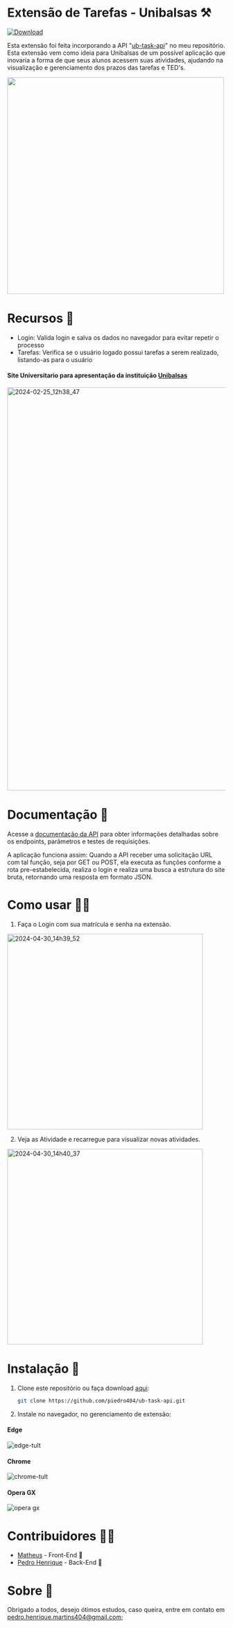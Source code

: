 # Extensão de Tarefas - Unibalsas ⚒️

[![Download](https://img.shields.io/badge/Download-Latest%20Version-blue)](https://github.com/piedro404/ub-task-extension/archive/refs/heads/main.zip)

Esta extensão foi feita incorporando a API "[ub-task-api](https://github.com/piedro404/ub-task-api/tree/main)" no meu repositório. Esta extensão vem como ideia para Unibalsas de um possível aplicação que inovaria a forma de que seus alunos acessem suas atividades, ajudando na visualização e gerenciamento dos prazos das tarefas e TED's.

<img src="https://github.com/piedro404/ub-task-extension/assets/88720549/40ca4036-bb5b-4c95-b1fc-185c6c3bee54" width="500">

# Recursos 🔨
- Login: Valida login e salva os dados no navegador para evitar repetir o processo
- Tarefas: Verifica se o usuário logado possui tarefas a serem realizado, listando-as para o usuário

#### Site Universitario para apresentação da instituição [Unibalsas](https://www.unibalsas.edu.br/)
<img width="930" alt="2024-02-25_12h38_47" src="https://github.com/piedro404/ub-task-extension/assets/88720549/883d0670-c444-41ad-a669-3a5057e6ca00">

# Documentação 📃

Acesse a [documentação da API](https://ub-task-api.vercel.app/docs) para obter informações detalhadas sobre os endpoints, parâmetros e testes de requisições.

A aplicação funciona assim:
Quando a API receber uma solicitação URL com tal função, seja por GET ou POST, ela executa as funções conforme a rota pre-estabelecida, realiza o login e realiza uma busca a estrutura do site bruta, retornando uma resposta em formato JSON. 


# Como usar 💁‍♀️
1. Faça o Login com sua matrícula e senha na extensão.
   
<img width="451" alt="2024-04-30_14h39_52" src="https://github.com/piedro404/ub-task-extension/assets/88720549/024c7772-60b0-4c5a-a766-f06645ddc242">

2. Veja as Atividade e recarregue para visualizar novas atividades.

<img width="451" alt="2024-04-30_14h40_37" src="https://github.com/piedro404/ub-task-extension/assets/88720549/668c29d2-37ea-4e1b-ba6f-a9e51501166f">

# Instalação 📱

1. Clone este repositório ou faça download [aqui](https://www.mediafire.com/file/0gfvek918sw1gra/ub-task-extension.rar/file):
   
   ```bash
   git clone https://github.com/piedro404/ub-task-api.git
   ```
2. Instale no navegador, no gerenciamento de extensão:

#### Edge

![edge-tult](https://github.com/piedro404/ub-task-extension/assets/88720549/91409121-03f3-4253-9612-f358b02f5890)

#### Chrome

![chrome-tult](https://github.com/piedro404/ub-task-extension/assets/88720549/97ee79f1-7b8f-41ae-ac3e-fb1925ea22d8)

#### Opera GX

![opera gx](https://github.com/piedro404/ub-task-extension/assets/88720549/6466afa5-c6ec-4d58-9161-51a58f62c9ab)

# Contribuidores 🧑‍💻

- [Matheus](https://github.com/Matheuz233) - Front-End 🎨
- [Pedro Henrique](https://github.com/piedro404) - Back-End 🧩

# Sobre 📒
Obrigado a todos, desejo ótimos estudos, caso queira, entre em contato em pedro.henrique.martins404@gmail.com;
